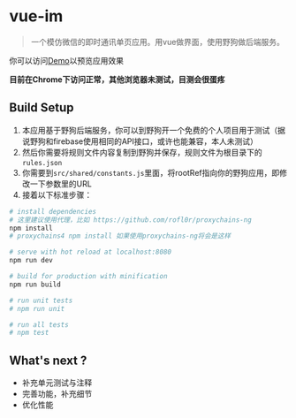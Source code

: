 # vue-im

> 一个模仿微信的即时通讯单页应用。用vue做界面，使用野狗做后端服务。

你可以访问[Demo](https://devinzhong.github.io/vue-im)以预览应用效果

**目前在Chrome下访问正常，其他浏览器未测试，目测会很蛋疼**

## Build Setup

1. 本应用基于野狗后端服务，你可以到野狗开一个免费的个人项目用于测试（据说野狗和firebase使用相同的API接口，或许也能兼容，本人未测试）
2. 然后你需要将规则文件内容复制到野狗并保存，规则文件为根目录下的`rules.json`
3. 你需要到`src/shared/constants.js`里面，将rootRef指向你的野狗应用，即修改一下参数里的URL
4. 接着以下标准步骤：

``` bash
# install dependencies
# 这里建议使用代理，比如 https://github.com/rofl0r/proxychains-ng
npm install
# proxychains4 npm install 如果使用proxychains-ng将会是这样

# serve with hot reload at localhost:8080
npm run dev

# build for production with minification
npm run build

# run unit tests
# npm run unit

# run all tests
# npm test
```


## What's next ?
- 补充单元测试与注释
- 完善功能，补充细节
- 优化性能
